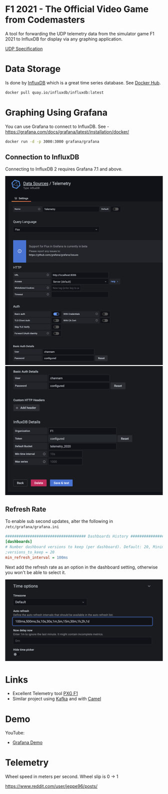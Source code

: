 # F1 2021 - The Official Video Game from Codemasters
A tool for forwarding the UDP telemetry data from the simulator game F1 2021 to InfluxDB
for display via any graphing application.

[UDP Specification](https://forums.codemasters.com/topic/80231-f1-2021-udp-specification/)

# Data Storage
Is done by [InfluxDB](https://www.influxdata.com/) which is a great time series 
database.
See [Docker Hub](https://hub.docker.com/_/influxdb).
```bash
docker pull quay.io/influxdb/influxdb:latest
```

# Graphing Using Grafana
You can use Grafana to connect to InfluxDB. See - https://grafana.com/docs/grafana/latest/installation/docker/
```bash
docker run -d -p 3000:3000 grafana/grafana
```

## Connection to InfluxDB
Connecting to InfluxDB 2 requires Grafana 7.1 and above.

![Top half of config of datasource](docs/images/influxdb_grafana_config_1.png)
![Bottom half of config of datasource](docs/images/influxdb_grafana_config_2.png)

## Refresh Rate
To enable sub second updates, alter the following in `/etc/grafana/grafana.ini`

```ini
#################################### Dashboards History ##################
[dashboards]
# Number dashboard versions to keep (per dashboard). Default: 20, Minimum: 1
;versions_to_keep = 20
min_refresh_interval = 100ms
```

Next add the refresh rate as an option in the dashboard setting, otherwise you won't be able
to select it.

![Set refresh rate](docs/images/grafana_refresh_rate.png)

# Links
* Excellent Telemetry tool [PXG F1](https://bitbucket.org/Fiingon/pxg-f1-telemetry/src)
* Similar project using [Kafka](https://www.youtube.com/watch?v=Re9LOAYZi2A) and
  with [Camel](https://www.youtube.com/watch?v=2efOtyFAZ4s)

# Demo
YouTube:
* [Grafana Demo](https://youtu.be/zWDqIcY03e0)


# Telemetry
Wheel speed in meters per second.
Wheel slip is 0 -> 1  


https://www.reddit.com/user/jeppe96/posts/
